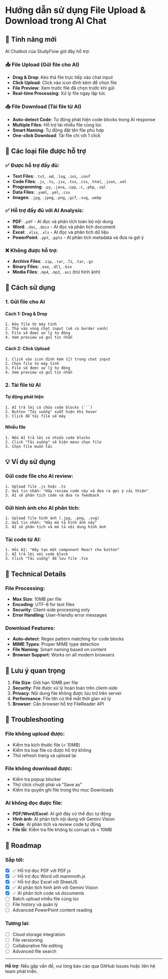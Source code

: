 # Hướng dẫn sử dụng File Upload & Download trong AI Chat

## 🚀 Tính năng mới

AI Chatbot của StudyFlow giờ đây hỗ trợ:

### 📤 **File Upload (Gửi file cho AI)**

- **Drag & Drop**: Kéo thả file trực tiếp vào chat input
- **Click Upload**: Click vào icon đính kèm để chọn file
- **File Preview**: Xem trước file đã chọn trước khi gửi
- **Real-time Processing**: Xử lý file ngay lập tức

### 📥 **File Download (Tải file từ AI)**

- **Auto-detect Code**: Tự động phát hiện code blocks trong AI response
- **Multiple Files**: Hỗ trợ tải nhiều file cùng lúc
- **Smart Naming**: Tự động đặt tên file phù hợp
- **One-click Download**: Tải file chỉ với 1 click

## 📁 Các loại file được hỗ trợ

### ✅ **Được hỗ trợ đầy đủ:**

- **Text Files**: `.txt`, `.md`, `.log`, `.ini`, `.conf`
- **Code Files**: `.js`, `.ts`, `.jsx`, `.tsx`, `.css`, `.html`, `.json`, `.xml`
- **Programming**: `.py`, `.java`, `.cpp`, `.c`, `.php`, `.sql`
- **Data Files**: `.yaml`, `.yml`, `.csv`
- **Images**: `.jpg`, `.jpeg`, `.png`, `.gif`, `.svg`, `.webp`

### ✅ **Hỗ trợ đầy đủ với AI Analysis:**

- **PDF**: `.pdf` - AI đọc và phân tích toàn bộ nội dung
- **Word**: `.doc`, `.docx` - AI đọc và phân tích document
- **Excel**: `.xlsx`, `.xls` - AI đọc và phân tích dữ liệu
- **PowerPoint**: `.ppt`, `.pptx` - AI phân tích metadata và đưa ra gợi ý

### ❌ **Không được hỗ trợ:**

- **Archive Files**: `.zip`, `.rar`, `.7z`, `.tar`, `.gz`
- **Binary Files**: `.exe`, `.dll`, `.bin`
- **Media Files**: `.mp4`, `.mp3`, `.avi` (trừ hình ảnh)

## 🎯 Cách sử dụng

### 1. **Gửi file cho AI**

#### Cách 1: Drag & Drop

```
1. Kéo file từ máy tính
2. Thả vào vùng chat input (sẽ có border xanh)
3. File sẽ được xử lý tự động
4. Xem preview và gửi tin nhắn
```

#### Cách 2: Click Upload

```
1. Click vào icon đính kèm (📎) trong chat input
2. Chọn file từ máy tính
3. File sẽ được xử lý tự động
4. Xem preview và gửi tin nhắn
```

### 2. **Tải file từ AI**

#### Tự động phát hiện

````
1. AI trả lời có chứa code blocks (```)
2. Button "Tải xuống" xuất hiện khi hover
3. Click để tải file về máy
````

#### Nhiều file

```
1. Nếu AI trả lời có nhiều code blocks
2. Click "Tải xuống" sẽ hiện menu chọn file
3. Chọn file muốn tải
```

## 💡 Ví dụ sử dụng

### **Gửi code file cho AI review:**

```
1. Upload file .js hoặc .ts
2. Gửi tin nhắn: "Hãy review code này và đưa ra gợi ý cải thiện"
3. AI sẽ phân tích code và đưa ra feedback
```

### **Gửi hình ảnh cho AI phân tích:**

```
1. Upload file hình ảnh (.jpg, .png, .svg)
2. Gửi tin nhắn: "Hãy mô tả hình ảnh này"
3. AI sẽ phân tích và mô tả nội dung hình ảnh
```

### **Tải code từ AI:**

```
1. Hỏi AI: "Hãy tạo một component React cho button"
2. AI trả lời với code block
3. Click "Tải xuống" để lưu file .tsx
```

## 🔧 Technical Details

### **File Processing:**

- **Max Size**: 10MB per file
- **Encoding**: UTF-8 for text files
- **Security**: Client-side processing only
- **Error Handling**: User-friendly error messages

### **Download Features:**

- **Auto-detect**: Regex pattern matching for code blocks
- **MIME Types**: Proper MIME type detection
- **File Naming**: Smart naming based on content
- **Browser Support**: Works on all modern browsers

## 🚨 Lưu ý quan trọng

1. **File Size**: Giới hạn 10MB per file
2. **Security**: File được xử lý hoàn toàn trên client-side
3. **Privacy**: Nội dung file không được lưu trữ trên server
4. **Performance**: File lớn có thể mất thời gian xử lý
5. **Browser**: Cần browser hỗ trợ FileReader API

## 🐛 Troubleshooting

### **File không upload được:**

- Kiểm tra kích thước file (< 10MB)
- Kiểm tra loại file có được hỗ trợ không
- Thử refresh trang và upload lại

### **File không download được:**

- Kiểm tra popup blocker
- Thử click chuột phải và "Save as"
- Kiểm tra quyền ghi file trong thư mục Downloads

### **AI không đọc được file:**

- **PDF/Word/Excel**: AI giờ đây có thể đọc tự động
- **Hình ảnh**: AI phân tích nội dung với Gemini Vision
- **Code**: AI phân tích và review code tự động
- **File lỗi**: Kiểm tra file không bị corrupt và < 10MB

## 🔮 Roadmap

### **Sắp tới:**

- [x] ✅ Hỗ trợ đọc PDF với PDF.js
- [x] ✅ Hỗ trợ đọc Word với mammoth.js
- [x] ✅ Hỗ trợ đọc Excel với SheetJS
- [x] ✅ AI phân tích hình ảnh với Gemini Vision
- [x] ✅ AI phân tích code và documents
- [ ] Batch upload nhiều file cùng lúc
- [ ] File history và quản lý
- [ ] Advanced PowerPoint content reading

### **Tương lai:**

- [ ] Cloud storage integration
- [ ] File versioning
- [ ] Collaborative file editing
- [ ] Advanced file search

---

**Hỗ trợ**: Nếu gặp vấn đề, vui lòng báo cáo qua GitHub Issues hoặc liên hệ team phát triển.
